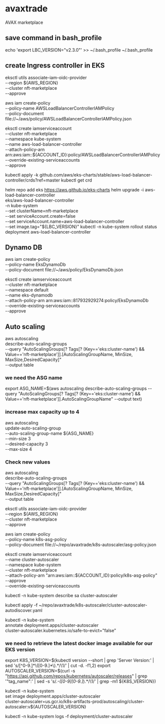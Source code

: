 # avaxtrade
AVAX marketplace


## save command in bash_profile
echo 'export LBC_VERSION="v2.3.0"' >>  ~/.bash_profile
~/.bash_profile


## create Ingress controller in EKS

eksctl utils associate-iam-oidc-provider \
    --region ${AWS_REGION} \
    --cluster nft-marketplace \
    --approve

<!-- curl -o iam_policy.json https://raw.githubusercontent.com/kubernetes-sigs/aws-load-balancer-controller/v2.3.0/docs/install/iam_policy.json -->
aws iam create-policy \
    --policy-name AWSLoadBalancerControllerIAMPolicy \
    --policy-document file://~/aws/policy/AWSLoadBalancerControllerIAMPolicy.json

eksctl create iamserviceaccount \
  --cluster nft-marketplace \
  --namespace kube-system \
  --name aws-load-balancer-controller \
  --attach-policy-arn arn:aws:iam::${ACCOUNT_ID}:policy/AWSLoadBalancerControllerIAMPolicy \
  --override-existing-serviceaccounts \
  --approve

kubectl apply -k github.com/aws/eks-charts/stable/aws-load-balancer-controller/crds?ref=master
kubectl get crd

helm repo add eks https://aws.github.io/eks-charts
helm upgrade -i aws-load-balancer-controller \
    eks/aws-load-balancer-controller \
    -n kube-system \
    --set clusterName=nft-marketplace \
    --set serviceAccount.create=false \
    --set serviceAccount.name=aws-load-balancer-controller \
    --set image.tag="${LBC_VERSION}"
kubectl -n kube-system rollout status deployment aws-load-balancer-controller



## Dynamo DB

aws iam create-policy \
    --policy-name EksDynamoDb \
    --policy-document file://~/aws/policy/EksDynamoDb.json

eksctl create iamserviceaccount \
  --cluster nft-marketplace \
  --namespace default \
  --name eks-dynamodb \
  --attach-policy-arn arn:aws:iam::817932929274:policy/EksDynamoDb \
  --override-existing-serviceaccounts \
  --approve

<!-- eksctl create iamserviceaccount --cluster nft-marketplace --name eks-dynamodb --namespace default --attach-policy-arn arn:aws:iam::817932929274:policy/EksDynamoDb --approve --override-existing-serviceaccounts -->


## Auto scaling

aws autoscaling \
    describe-auto-scaling-groups \
    --query "AutoScalingGroups[? Tags[? (Key=='eks:cluster-name') && Value=='nft-marketplace']].[AutoScalingGroupName, MinSize, MaxSize,DesiredCapacity]" \
    --output table

### we need the ASG name
export ASG_NAME=$(aws autoscaling describe-auto-scaling-groups --query "AutoScalingGroups[? Tags[? (Key=='eks:cluster-name') && Value=='nft-marketplace']].AutoScalingGroupName" --output text)

### increase max capacity up to 4
aws autoscaling \
    update-auto-scaling-group \
    --auto-scaling-group-name ${ASG_NAME} \
    --min-size 3 \
    --desired-capacity 3 \
    --max-size 4

### Check new values
aws autoscaling \
    describe-auto-scaling-groups \
    --query "AutoScalingGroups[? Tags[? (Key=='eks:cluster-name') && Value=='nft-marketplace']].[AutoScalingGroupName, MinSize, MaxSize,DesiredCapacity]" \
    --output table

eksctl utils associate-iam-oidc-provider \
    --region ${AWS_REGION} \
    --cluster nft-marketplace \
    --approve

aws iam create-policy   \
  --policy-name k8s-asg-policy \
  --policy-document file://~/repo/avaxtrade/k8s-autoscaler/asg-policy.json

eksctl create iamserviceaccount \
    --name cluster-autoscaler \
    --namespace kube-system \
    --cluster nft-marketplace \
    --attach-policy-arn "arn:aws:iam::${ACCOUNT_ID}:policy/k8s-asg-policy" \
    --approve \
    --override-existing-serviceaccounts

kubectl -n kube-system describe sa cluster-autoscaler

kubectl apply -f ~/repo/avaxtrade/k8s-autoscaler/cluster-autoscaler-autodiscover.yaml

kubectl -n kube-system \
    annotate deployment.apps/cluster-autoscaler \
    cluster-autoscaler.kubernetes.io/safe-to-evict="false"

### we need to retrieve the latest docker image available for our EKS version
export K8S_VERSION=$(kubectl version --short | grep 'Server Version:' | sed 's/[^0-9.]*\([0-9.]*\).*/\1/' | cut -d. -f1,2)
export AUTOSCALER_VERSION=$(curl -s "https://api.github.com/repos/kubernetes/autoscaler/releases" | grep '"tag_name":' | sed -s 's/.*-\([0-9][0-9\.]*\).*/\1/' | grep -m1 ${K8S_VERSION})

kubectl -n kube-system \
    set image deployment.apps/cluster-autoscaler \
    cluster-autoscaler=us.gcr.io/k8s-artifacts-prod/autoscaling/cluster-autoscaler:v${AUTOSCALER_VERSION}

kubectl -n kube-system logs -f deployment/cluster-autoscaler

